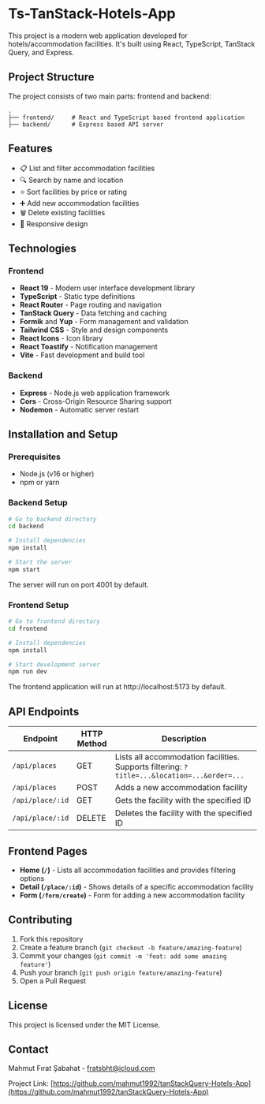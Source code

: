 # Ts-TanStack-Hotels-App

This project is a modern web application developed for hotels/accommodation facilities. It's built using React, TypeScript, TanStack Query, and Express.

## Project Structure

The project consists of two main parts: frontend and backend:

```
.
├── frontend/     # React and TypeScript based frontend application
├── backend/      # Express based API server
```

## Features

- 📋 List and filter accommodation facilities
- 🔍 Search by name and location
- ⭐ Sort facilities by price or rating
- ➕ Add new accommodation facilities
- 🗑️ Delete existing facilities
- 📱 Responsive design

## Technologies

### Frontend

- **React 19** - Modern user interface development library
- **TypeScript** - Static type definitions
- **React Router** - Page routing and navigation
- **TanStack Query** - Data fetching and caching
- **Formik** and **Yup** - Form management and validation
- **Tailwind CSS** - Style and design components
- **React Icons** - Icon library
- **React Toastify** - Notification management
- **Vite** - Fast development and build tool



### Backend

- **Express** - Node.js web application framework
- **Cors** - Cross-Origin Resource Sharing support
- **Nodemon** - Automatic server restart

## Installation and Setup

### Prerequisites

- Node.js (v16 or higher)
- npm or yarn

### Backend Setup

```bash
# Go to backend directory
cd backend

# Install dependencies
npm install

# Start the server
npm start
```

The server will run on port 4001 by default.

### Frontend Setup

```bash
# Go to frontend directory
cd frontend

# Install dependencies
npm install

# Start development server
npm run dev
```

The frontend application will run at http://localhost:5173 by default.

## API Endpoints

| Endpoint         | HTTP Method | Description                                                                                 |
| ---------------- | ----------- | ------------------------------------------------------------------------------------------- |
| `/api/places`    | GET         | Lists all accommodation facilities. Supports filtering: `?title=...&location=...&order=...` |
| `/api/places`    | POST        | Adds a new accommodation facility                                                           |
| `/api/place/:id` | GET         | Gets the facility with the specified ID                                                     |
| `/api/place/:id` | DELETE      | Deletes the facility with the specified ID                                                  |

## Frontend Pages

- **Home (`/`)** - Lists all accommodation facilities and provides filtering options
- **Detail (`/place/:id`)** - Shows details of a specific accommodation facility
- **Form (`/form/create`)** - Form for adding a new accommodation facility

## Contributing

1. Fork this repository
2. Create a feature branch (`git checkout -b feature/amazing-feature`)
3. Commit your changes (`git commit -m 'feat: add some amazing feature'`)
4. Push your branch (`git push origin feature/amazing-feature`)
5. Open a Pull Request

## License

This project is licensed under the MIT License.

## Contact

Mahmut Fırat Şabahat - fratsbht@icloud.com

Project Link: [https://github.com/mahmut1992/tanStackQuery-Hotels-App](https://github.com/mahmut1992/tanStackQuery-Hotels-App)
